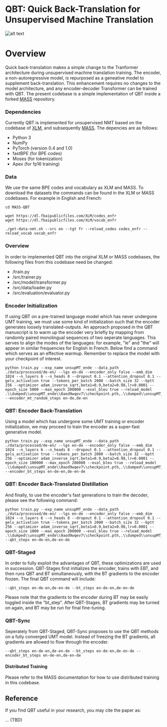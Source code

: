 # QBT: Quick Back-Translation for Unsupervised Machine Translation

![alt text](https://github.com/bbrimacombe/Quick-Back-Translation/blob/master/figs/qbt.jpg)

# Overview
Quick back-translation makes a simple change to the Tranformer architecture during unsupervised machine translation training. The encoder, a non-autoregressive model, is repurposed as a geneative model to supplement back-translation. This enhancement requires no changes to the model architecture, and any encoder-decoder Transformer can be trained with QBT. The present codebase is a simple implementation of QBT inside a forked [MASS](https://github.com/ishwnews/MASS) repository.

### Dependencies
Currently QBT is implemented for unsupervised NMT based on the codebase of [XLM](https://github.com/facebookresearch/XLM), and subsequently [MASS](https://github.com/ishwnews/MASS). The depencies are as follows:
- Python 3
- NumPy
- PyTorch (version 0.4 and 1.0)
- fastBPE (for BPE codes)
- Moses (for tokenization)
- Apex (for fp16 training)

### Data

We use the same BPE codes and vocabulary as XLM and MASS. To download the datasets the commands can be found in the XLM or MASS codebases. For example in English and French:

```
cd MASS-QBT

wget https://dl.fbaipublicfiles.com/XLM/codes_enfr
wget https://dl.fbaipublicfiles.com/XLM/vocab_enfr

./get-data-nmt.sh --src en --tgt fr --reload_codes codes_enfr --reload_vocab vocab_enfr
```
### Overview
In order to implemented QBT into the original XLM or MASS codebases, the following files from this codebase need be changed:
- /train.py
- /src/trainer.py
- /src/model/transformer.py
- /src/data/loader.py
- /src/evaluation/evaluator.py  

### Encoder Initialization

If using QBT on a pre-trained language model which has never undergone UMT training, we must use some kind of initialization such that the encoder generates loosely translated-outputs. An approach proposed in the QBT manuscript is to warm up the encoder very briefly by mapping from randomly paired monolingual sequences of two seperate languages. This serves to align the modes of the languages: for example, "le" and "the" will appear in similar frequencies for English in French. Below find a command which serves as an effective warmup. Remember to replace the model with your checkpoint of interest.

```
python train.py --exp_name unsupMT_ende --data_path ./data/processed/de-en/ --lgs en-de --encoder_only false --emb_dim 1024 --n_layers 6 --n_heads 8 --dropout 0.1 --attention_dropout 0.1 --gelu_activation true --tokens_per_batch 2000 --batch_size 32 --bptt 256 --optimizer adam_inverse_sqrt,beta1=0.9,beta2=0.98,lr=0.0001 --epoch_size 5000 --max_epoch 200000 --eval_bleu true --reload_model .\\dumped\\unsupMT_ende\\0aod9wqev7\\checkpoint.pth,.\\dumped\\unsupMT_ende\\0aod9wqev7\\checkpoint.pth --encoder_mt_random_steps en-de,de-en
```

### QBT: Encoder Back-Translation

Using a model which has undergone some UMT training or encoder initialization, we may proceed to train the encoder as a super-fast generative model.

```
python train.py --exp_name unsupMT_ende --data_path ./data/processed/de-en/ --lgs en-de --encoder_only false --emb_dim 1024 --n_layers 6 --n_heads 8 --dropout 0.1 --attention_dropout 0.1 --gelu_activation true --tokens_per_batch 2000 --batch_size 32 --bptt 256 --optimizer adam_inverse_sqrt,beta1=0.9,beta2=0.98,lr=0.0001 --epoch_size 100000 --max_epoch 200000 --eval_bleu true --reload_model .\\dumped\\unsupMT_ende\\0aod9wqev7\\checkpoint.pth,.\\dumped\\unsupMT_ende\\0aod9wqev7\\checkpoint.pth  --encoder_bt_steps en-de-en,de-en-de
```

### QBT: Encoder Back-Translated Distillation

And finally, to use the encoder's fast generations to train the decoder, please see the following command:
```
python train.py --exp_name unsupMT_ende --data_path ./data/processed/de-en/ --lgs en-de --encoder_only false --emb_dim 1024 --n_layers 6 --n_heads 8 --dropout 0.1 --attention_dropout 0.1 --gelu_activation true --tokens_per_batch 2000 --batch_size 32 --bptt 256 --optimizer adam_inverse_sqrt,beta1=0.9,beta2=0.98,lr=0.0001 --epoch_size 1000 --max_epoch 200000 --eval_bleu true --reload_model .\\dumped\\unsupMT_ende\\0aod9wqev7\\checkpoint.pth,.\\dumped\\unsupMT_ende\\0aod9wqev7\\checkpoint.pth  --qbt_steps en-de-en,de-en-de
```

### QBT-Staged
In order to fully exploit the advantages of QBT, these optimizations are used in succession. QBT-Stages first initializes the encoder, trains with EBT, and then runs QBT and BT simultaneously, with the BT gradients to the encoder frozen. The final QBT command will include:

```
--qbt_steps en-de-en,de-en-de --bt_steps en-de-en,de-en-de
```
Please note that the gradients to the encoder during BT may be easily toggled inside the "bt_step".
After QBT-Stages, BT gradients may be turned on again, and BT may be run for final fine-tuning.

### QBT-Sync
Seperately from QBT-Staged, QBT-Sync proposes to use the QBT methods on a fully converged UMT model. Instead of freezing the BT gradients, all gradients are allowed to flow through the encoder.
```
--qbt_steps en-de-en,de-en-de --bt_steps en-de-en,de-en-de --encoder_bt_steps en-de-en,de-en-de
```

#### Distributed Training

Please refer to the MASS documentation for how to use distributed training in this codebase.

## Reference

If you find QBT useful in your research, you may cite the paper as:

... (TBD)
    


